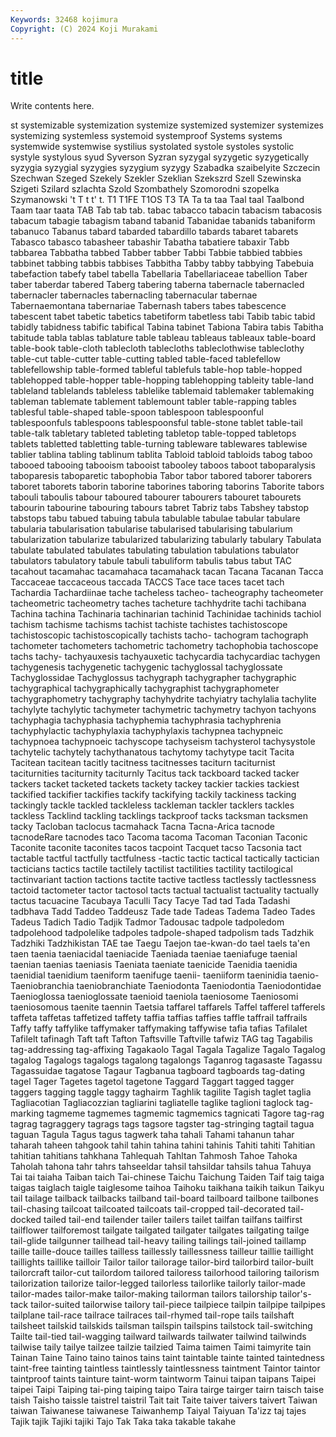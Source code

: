 ```yaml
---
Keywords: 32468 kojimura
Copyright: (C) 2024 Koji Murakami
---
```


# title

Write contents here.



st systemizable systemization
systemize systemized systemizer systemizes systemizing systemless systemoid systemproof Systems systems
systemwide systemwise systilius systolated systole systoles systolic systyle systylous syud
Syverson Syzran syzygal syzygetic syzygetically syzygia syzygial syzygies syzygium syzygy
Szabadka szaibelyite Szczecin Szechwan Szeged Szekely Szekler Szeklian Szekszrd Szell
Szewinska Szigeti Szilard szlachta Szold Szombathely Szomorodni szopelka Szymanowski 't
T t t' t. T1 T1FE T1OS T3 TA Ta
ta taa Taal taal Taalbond Taam taar taata TAB Tab
tab tab. tabac tabacco tabacin tabacism tabacosis tabacum tabagie tabagism
taband tabanid Tabanidae tabanids tabaniform tabanuco Tabanus tabard tabarded tabardillo
tabards tabaret tabarets Tabasco tabasco tabasheer tabashir Tabatha tabatiere tabaxir
Tabb tabbarea Tabbatha tabbed Tabber tabber Tabbi Tabbie tabbied tabbies
tabbinet tabbing tabbis tabbises Tabbitha Tabby tabby tabbying Tabebuia tabefaction
tabefy tabel tabella Tabellaria Tabellariaceae tabellion Taber taber taberdar tabered
Taberg tabering taberna tabernacle tabernacled tabernacler tabernacles tabernacling tabernacular tabernae
Tabernaemontana tabernariae Tabernash tabers tabes tabescence tabescent tabet tabetic tabetics
tabetiform tabetless tabi Tabib tabic tabid tabidly tabidness tabific tabifical
Tabina tabinet Tabiona Tabira tabis Tabitha tabitude tabla tablas tablature
table tableau tableaus tableaux table-board table-book table-cloth tablecloth tablecloths tableclothwise
tableclothy table-cut table-cutter table-cutting tabled table-faced tablefellow tablefellowship table-formed tableful
tablefuls table-hop table-hopped tablehopped table-hopper table-hopping tablehopping tableity table-land tableland
tablelands tableless tablelike tablemaid tablemaker tablemaking tableman tablemate tablement tablemount
tabler table-rapping tables tablesful table-shaped table-spoon tablespoon tablespoonful tablespoonfuls tablespoons
tablespoonsful table-stone tablet table-tail table-talk tabletary tableted tableting tabletop table-topped
tabletops tablets tabletted tabletting table-turning tableware tablewares tablewise tablier tablina
tabling tablinum tablita Tabloid tabloid tabloids tabog taboo tabooed tabooing
tabooism tabooist tabooley taboos taboot taboparalysis taboparesis taboparetic tabophobia Tabor
tabor tabored taborer taborers taboret taborets taborin taborine taborines taboring
taborins Taborite tabors tabouli taboulis tabour taboured tabourer tabourers tabouret
tabourets tabourin tabourine tabouring tabours tabret Tabriz tabs Tabshey tabstop
tabstops tabu tabued tabuing tabula tabulable tabulae tabular tabulare tabularia
tabularisation tabularise tabularised tabularising tabularium tabularization tabularize tabularized tabularizing tabularly
tabulary Tabulata tabulate tabulated tabulates tabulating tabulation tabulations tabulator tabulators
tabulatory tabule tabuli tabuliform tabulis tabus tabut TAC tacahout tacamahac
tacamahaca tacamahack tacan Tacana Tacanan Tacca Taccaceae taccaceous taccada TACCS
Tace tace taces tacet tach Tachardia Tachardiinae tache tacheless tacheo-
tacheography tacheometer tacheometric tacheometry taches tacheture tachhydrite tachi tachibana Tachina
tachina Tachinaria tachinarian tachinid Tachinidae tachinids tachiol tachism tachisme tachisms
tachist tachiste tachistes tachistoscope tachistoscopic tachistoscopically tachists tacho- tachogram tachograph
tachometer tachometers tachometric tachometry tachophobia tachoscope tachs tachy- tachyauxesis tachyauxetic
tachycardia tachycardiac tachygen tachygenesis tachygenetic tachygenic tachyglossal tachyglossate Tachyglossidae Tachyglossus
tachygraph tachygrapher tachygraphic tachygraphical tachygraphically tachygraphist tachygraphometer tachygraphometry tachygraphy tachyhydrite
tachyiatry tachylalia tachylite tachylyte tachylytic tachymeter tachymetric tachymetry tachyon tachyons
tachyphagia tachyphasia tachyphemia tachyphrasia tachyphrenia tachyphylactic tachyphylaxia tachyphylaxis tachypnea tachypneic
tachypnoea tachypnoeic tachyscope tachyseism tachysterol tachysystole tachytelic tachytely tachythanatous tachytomy
tachytype tacit Tacita Tacitean tacitean tacitly tacitness tacitnesses taciturn taciturnist
taciturnities taciturnity taciturnly Tacitus tack tackboard tacked tacker tackers tacket
tacketed tackets tackety tackey tackier tackies tackiest tackified tackifier tackifies
tackify tackifying tackily tackiness tacking tackingly tackle tackled tackleless tackleman
tackler tacklers tackles tackless Tacklind tackling tacklings tackproof tacks tacksman
tacksmen tacky Tacloban taclocus tacmahack Tacna Tacna-Arica tacnode tacnodeRare tacnodes
taco Tacoma tacoma Tacoman Taconian Taconic Taconite taconite taconites tacos
tacpoint Tacquet tacso Tacsonia tact tactable tactful tactfully tactfulness -tactic
tactic tactical tactically tactician tacticians tactics tactile tactilely tactilist tactilities
tactility tactilogical tactinvariant taction tactions tactite tactive tactless tactlessly tactlessness
tactoid tactometer tactor tactosol tacts tactual tactualist tactuality tactually tactus
tacuacine Tacubaya Taculli Tacy Tacye Tad tad Tada Tadashi tadbhava
Tadd Taddeo Taddeusz Tade tade Tadeas Tadema Tadeo Tades Tadeus
Tadich Tadio Tadjik Tadmor Tadousac tadpole tadpoledom tadpolehood tadpolelike tadpoles
tadpole-shaped tadpolism tads Tadzhik Tadzhiki Tadzhikistan TAE tae Taegu Taejon
tae-kwan-do tael taels ta'en taen taenia taeniacidal taeniacide Taeniada taeniae
taeniafuge taenial taenian taenias taeniasis Taeniata taeniate taenicide Taenidia taenidia
taenidial taenidium taeniform taenifuge taenii- taeniiform taeninidia taenio- Taeniobranchia taeniobranchiate
Taeniodonta Taeniodontia Taeniodontidae Taenioglossa taenioglossate taenioid taeniola taeniosome Taeniosomi taeniosomous
taenite taennin Taetsia taffarel taffarels Taffel tafferel tafferels taffeta taffetas
taffetized taffety taffia taffias taffies taffle taffrail taffrails Taffy taffy
taffylike taffymaker taffymaking taffywise tafia tafias Tafilalet Tafilelt tafinagh Taft
taft Tafton Taftsville Taftville tafwiz TAG tag Tagabilis tag-addressing tag-affixing
Tagakaolo Tagal Tagala Tagalize Tagalo Tagalog tagalog Tagalogs tagalogs tagalong
tagalongs Taganrog tagasaste Tagassu Tagassuidae tagatose Tagaur Tagbanua tagboard tagboards
tag-dating tagel Tager Tagetes tagetol tagetone Taggard Taggart tagged tagger
taggers tagging taggle taggy taghairm Taghlik tagilite Tagish taglet taglia
Tagliacotian Tagliacozzian tagliarini tagliatelle taglike taglioni taglock tag-marking tagmeme tagmemes
tagmemic tagmemics tagnicati Tagore tag-rag tagrag tagraggery tagrags tags tagsore
tagster tag-stringing tagtail tagua taguan Tagula Tagus tagus tagwerk taha
tahali Tahami tahanun tahar taharah taheen tahgook tahil tahin tahina
tahini tahinis Tahiti tahiti Tahitian tahitian tahitians tahkhana Tahlequah Tahltan
Tahmosh Tahoe Tahoka Taholah tahona tahr tahrs tahseeldar tahsil tahsildar
tahsils tahua Tahuya Tai tai taiaha Taiban taich Tai-chinese Taichu
Taichung Taiden Taif taig taiga taigas taiglach taigle taiglesome taihoa
Taihoku taikhana taikih taikun Taikyu tail tailage tailback tailbacks tailband
tail-board tailboard tailbone tailbones tail-chasing tailcoat tailcoated tailcoats tail-cropped tail-decorated
tail-docked tailed tail-end tailender tailer tailers tailet tailfan tailfans tailfirst
tailflower tailforemost tailgate tailgated tailgater tailgates tailgating tailge tail-glide tailgunner
tailhead tail-heavy tailing tailings tail-joined taillamp taille taille-douce tailles tailless
taillessly taillessness tailleur taillie taillight taillights taillike tailloir Tailor tailor
tailorage tailor-bird tailorbird tailor-built tailorcraft tailor-cut tailordom tailored tailoress tailorhood
tailoring tailorism tailorization tailorize tailor-legged tailorless tailorlike tailorly tailor-made tailor-mades
tailor-make tailor-making tailorman tailors tailorship tailor's-tack tailor-suited tailorwise tailory tail-piece
tailpiece tailpin tailpipe tailpipes tailplane tail-race tailrace tailraces tail-rhymed tail-rope
tails tailshaft tailsheet tailskid tailskids tailsman tailspin tailspins tailstock tail-switching
Tailte tail-tied tail-wagging tailward tailwards tailwater tailwind tailwinds tailwise taily
tailye tailzee tailzie tailzied Taima taimen Taimi taimyrite tain Tainan
Taine Taino taino tainos tains taint taintable tainte tainted taintedness
taint-free tainting taintless taintlessly taintlessness taintment Taintor taintor taintproof taints
tainture taint-worm taintworm Tainui taipan taipans Taipei taipei Taipi Taiping
tai-ping taiping taipo Taira tairge tairger tairn taisch taise taish
Taisho taissle taistrel taistril Tait tait Taite taiver taivers taivert
Taiwan taiwan Taiwanese taiwanese Taiwanhemp Taiyal Taiyuan Ta'izz taj tajes
Tajik tajik Tajiki tajiki Tajo Tak Taka taka takable takahe
